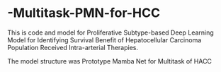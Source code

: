 # -Multitask-PMN-for-HCC
This is code and model for Proliferative Subtype-based Deep Learning Model for Identifying Survival Benefit of Hepatocellular Carcinoma Population Received Intra-arterial Therapies.

The model structure was Prototype Mamba Net for Multitask of HACC
